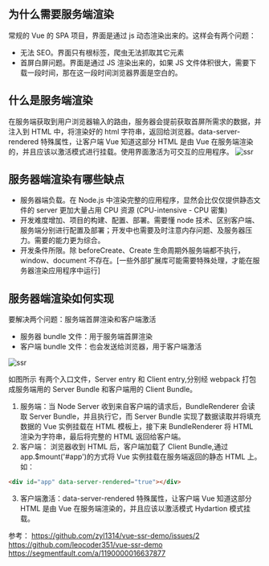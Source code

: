 ## 为什么需要服务端渲染

常规的 Vue 的 SPA 项目，界面是通过 js 动态渲染出来的。这样会有两个问题：

- 无法 SEO。界面只有根标签，爬虫无法抓取其它元素
- 首屏白屏问题。界面是通过 JS 渲染出来的，如果 JS 文件体积很大，需要下载一段时间，那在这一段时间浏览器界面是空白的。

## 什么是服务端渲染

在服务端获取到用户浏览器输入的路由，服务器会提前获取首屏所需求的数据，并注入到 HTML 中，将渲染好的 html 字符串，返回给浏览器。data-server-rendered 特殊属性，让客户端 Vue 知道这部分 HTML 是由 Vue 在服务端渲染的，并且应该以激活模式进行挂载。使用界面激活为可交互的应用程序。
![ssr](/assets/vue/vnode/15.png)

## 服务器端渲染有哪些缺点

- 服务器端负载。在 Node.js 中渲染完整的应用程序，显然会比仅仅提供静态文件的 server 更加大量占用 CPU 资源 (CPU-intensive - CPU 密集)
- 开发难度增加、项目的构建、配置、部署。需要懂 node 技术、区别客户端、服务端分别进行配置及部署；开发中也需要及时注意内存问题、及服务器压力。需要的能力更为综合。
- 开发条件所限。除 beforeCreate、Create 生命周期外服务端都不执行，window、document 不存在。[一些外部扩展库可能需要特殊处理，才能在服务器渲染应用程序中运行]

## 服务器端渲染如何实现

要解决两个问题：服务端首屏渲染和客户端激活

- 服务器 bundle 文件：用于服务端首屏渲染
- 客户端 bundle 文件：也会发送给浏览器，用于客户端激活

![ssr](/assets/vue/vnode/14.png)

如图所示 有两个入口文件，Server entry 和 Client entry,分别经 webpack 打包成服务端用的 Server Bundle 和客户端用的 Client Bundle。

1. 服务端：当 Node Server 收到来自客户端的请求后，BundleRenderer 会读取 Server Bundle，并且执行它，而 Server Bundle 实现了数据读取并将填充数据的 Vue 实例挂载在 HTML 模板上，接下来 BundleRenderer 将 HTML 渲染为字符串，最后将完整的 HTML 返回给客户端。
2. 客户端： 浏览器收到 HTML 后，客户端加载了 Client Bundle,通过 app.$mount('#app')的方式将 Vue 实例挂载在服务端返回的静态 HTML 上。如：

```html
<div id="app" data-server-rendered="true"></div>
```

3. 客户端激活：data-server-rendered 特殊属性，让客户端 Vue 知道这部分 HTML 是由 Vue 在服务端渲染的，并且应该以激活模式 Hydartion 模式挂载。

参考：
https://github.com/zyl1314/vue-ssr-demo/issues/2
https://github.com/leocoder351/vue-ssr-demo
https://segmentfault.com/a/1190000016637877
